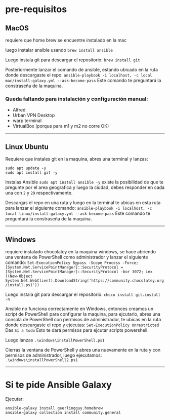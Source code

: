 # pre-requisitos

## MacOS
requiere que home brew se encuentre instalado en la mac

luego instalar ansible usando `brew install ansible`

Luego instala git para descargar el repositorio:
`brew install git`

Posteriormente lanzar el comando de ansible, estando ubicado en la ruta donde descargaste el repo:
`ansible-playbook -i localhost, -c local mac/install-galaxy.yml --ask-become-pass`
Este comando te preguntará la constraseña de la maquina.

### Queda faltando para instalación y configuración manual:
- Alfred
- Urban VPN Desktop
- warp terminal
- VirtualBox (porque para m1 y m2 no corre OK)
----
## Linux Ubuntu
Requiere que instales git en la maquina, abres una terminal y lanzas:
```
sudo apt update -y
sudo apt install git -y
```

Instalas Ansible
`sudo apt install ansible -y`
existe la posibilidad de que te pregunte por el area geografica y luego la ciudad, debes responder en cada una con `2` y `29` respectivamente.

Descargas el repo en una ruta y luego en la terminal te ubicas en esta ruta para lanzar el siguiente comando:
`ansible-playbook -i localhost, -c local linux/install-galaxy.yml --ask-become-pass`
Este comando te preguntará la constraseña de la maquina.

----
## Windows
requiere instalado chocolatey en la maquina windows, se hace abriendo una ventana de PowerShell como administrador y lanzar el siguiente comando:
`Set-ExecutionPolicy Bypass -Scope Process -Force; [System.Net.ServicePointManager]::SecurityProtocol = [System.Net.ServicePointManager]::SecurityProtocol -bor 3072; iex ((New-Object System.Net.WebClient).DownloadString('https://community.chocolatey.org/install.ps1'))`

Luego instala git para descargar el repositorio:
`choco install git.install -n`

Ansible no funciona correctamente en Windows, entonces creamos un script de PowerShell para configurar la maquina, para ejcutarlo, abres una consola de PowerShell con permisos de administrador, te ubicas en la ruta donde descargaste el repo y ejecutas:
`Set-ExecutionPolicy Unrestricted`
Das `Sí a todo`
Esto te dará permisos para ejcutar scripts powershell.

Luego lanzas
`.\windows\installPowerShell.ps1`

Cierras la ventana de PowerShell y abres una nuevamente en la ruta y con permisos de administrador, luego ejecutamos:
`.\windows\installPowerShell2.ps1`

----
# Si te pide Ansible Galaxy
Ejecutar:
```
ansible-galaxy install geerlingguy.homebrew
ansible-galaxy collection install community.general

```